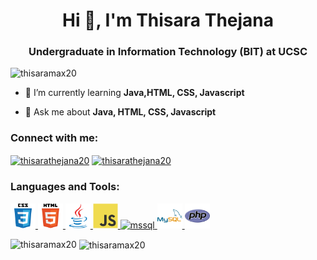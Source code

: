 <h1 align="center">Hi 👋, I'm Thisara Thejana</h1>
<h3 align="center">Undergraduate in Information Technology (BIT) at UCSC</h3>

<p align="left"> <img src="https://komarev.com/ghpvc/?username=thisaramax20&label=Profile%20views&color=0e75b6&style=flat" alt="thisaramax20" /> </p>

- 🌱 I’m currently learning **Java,HTML, CSS, Javascript**

- 💬 Ask me about **Java, HTML, CSS, Javascript**

<h3 align="left">Connect with me:</h3>
<p align="left">
<a href="https://linkedin.com/in/thisarathejana20" target="blank"><img align="center" src="https://raw.githubusercontent.com/rahuldkjain/github-profile-readme-generator/master/src/images/icons/Social/linked-in-alt.svg" alt="thisarathejana20" height="30" width="40" /></a>
<a href="https://www.hackerrank.com/thisarathejana20" target="blank"><img align="center" src="https://raw.githubusercontent.com/rahuldkjain/github-profile-readme-generator/master/src/images/icons/Social/hackerrank.svg" alt="thisarathejana20" height="30" width="40" /></a>
</p>

<h3 align="left">Languages and Tools:</h3>
<p align="left"> <a href="https://www.w3schools.com/css/" target="_blank" rel="noreferrer"> <img src="https://raw.githubusercontent.com/devicons/devicon/master/icons/css3/css3-original-wordmark.svg" alt="css3" width="40" height="40"/> </a> <a href="https://www.w3.org/html/" target="_blank" rel="noreferrer"> <img src="https://raw.githubusercontent.com/devicons/devicon/master/icons/html5/html5-original-wordmark.svg" alt="html5" width="40" height="40"/> </a> <a href="https://www.java.com" target="_blank" rel="noreferrer"> <img src="https://raw.githubusercontent.com/devicons/devicon/master/icons/java/java-original.svg" alt="java" width="40" height="40"/> </a> <a href="https://developer.mozilla.org/en-US/docs/Web/JavaScript" target="_blank" rel="noreferrer"> <img src="https://raw.githubusercontent.com/devicons/devicon/master/icons/javascript/javascript-original.svg" alt="javascript" width="40" height="40"/> </a> <a href="https://www.microsoft.com/en-us/sql-server" target="_blank" rel="noreferrer"> <img src="https://www.svgrepo.com/show/303229/microsoft-sql-server-logo.svg" alt="mssql" width="40" height="40"/> </a> <a href="https://www.mysql.com/" target="_blank" rel="noreferrer"> <img src="https://raw.githubusercontent.com/devicons/devicon/master/icons/mysql/mysql-original-wordmark.svg" alt="mysql" width="40" height="40"/> </a> <a href="https://www.php.net" target="_blank" rel="noreferrer"> <img src="https://raw.githubusercontent.com/devicons/devicon/master/icons/php/php-original.svg" alt="php" width="40" height="40"/> </a> </p>

<p><img align="left" src="https://github-readme-stats.vercel.app/api/top-langs?username=thisaramax20&show_icons=true&locale=en&layout=compact" alt="thisaramax20" /></p>

<p>&nbsp;<img align="center" src="https://github-readme-stats.vercel.app/api?username=thisaramax20&show_icons=true&locale=en" alt="thisaramax20" /></p>

